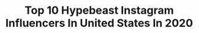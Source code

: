 ---
title: Top 10 Hypebeast Instagram Influencers In United States In 2020
description: >-
  Find top hypebeast Instagram influencers in United States in 2020. Most popular hashtags: #stayhome #vscokenya #nike #2020vision.
platform: Instagram
profiles:
  - username: "baderalsafar"
    fullname: >-
      Bader Al Safar
    location: "United States"
    followers: 178069
    engagement: 1371
    commentsToLikes: 0.031934
    id: ck8sx8b4vghr00j78djevba70
    verified: false
    hashtags: "#stayhome, #mnml, #gemelos"
  - username: "armenkeleshian"
    fullname: >-
      ARMEN 📸
    location: "United States"
    followers: 33672
    engagement: 812
    commentsToLikes: 0.018567
    id: ck14kg59ppcxj0i19spamfby8
    verified: false
    hashtags: ""
  - username: "its._yusuf"
    fullname: >-
      ~POOR BILLIONAIRE🔫
    location: "United States"
    followers: 28803
    engagement: 306
    commentsToLikes: 0.101032
    id: ckaov7itb3e010i78x82kiwye
    verified: false
    hashtags: "#gucci, #fashionkenya, #trending, #vscokenya"
  - username: "ninedash"
    fullname: >-
      Daniel♌
    location: "United States"
    followers: 23276
    engagement: 824
    commentsToLikes: 0.101415
    id: ck5qbh8wtlm440i114lgm14e5
    verified: false
    hashtags: "#23, #21, #2020vision"
  - username: "bukunmigrace"
    fullname: >-
      B U K U N M I
    location: "United States"
    followers: 38541
    engagement: 366
    commentsToLikes: 0.047868
    id: ck5bznzrhris40i114nqueagf
    verified: true
    hashtags: "#challenge, #beauty, #portrait, #ripprince"
  - username: "mohamedalsafar"
    fullname: >-
      Mohamed Al Safar
    location: "United States"
    followers: 35767
    engagement: 1438
    commentsToLikes: 0.070655
    id: ckap23xcrx9g10i78h9qs7t75
    verified: false
    hashtags: "#stayhome"
  - username: "christianhadianto"
    fullname: >-
      Christian Bryan Hadianto
    location: "United States"
    followers: 27750
    engagement: 431
    commentsToLikes: 0.006272
    id: ck6to9ytpcx8a0j71oz5vjadq
    verified: false
    hashtags: "#speedloverz, #dwp2019, #bmw, #photooftheday"
  - username: "tashableu"
    fullname: >-
      TB® & Co.
    location: "United States"
    followers: 40145
    engagement: 665
    commentsToLikes: 0.061934
    id: ck0vwgx88toqg0i198u5ngdl8
    verified: false
    hashtags: "#jiwonchoi, #nike, #nikelosangeles, #adidas"
  - username: "_b.a.n.d.a.n.a.fa.th.er_"
    fullname: >-
      🔞Karmass⭕DzadddyⓂ
    location: "United States"
    followers: 67239
    engagement: 247
    commentsToLikes: 0.204915
    id: ck9hb90h2fuvx0j78j0gi9eh0
    verified: false
    hashtags: "#kenyamemes, #kenyanmemes, #chuvadelikes, #autolike"
  - username: "rudygay"
    fullname: >-
      Rudy Gay
    location: "United States"
    followers: 769395
    engagement: 164
    commentsToLikes: 0.009836
    id: ck134b2n5vkjf0i19a4miqysx
    verified: true
    hashtags: "#ahmaudarbery, #irunwithmaud, #24, #86"
---